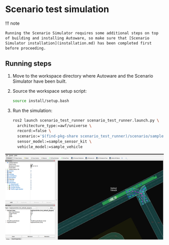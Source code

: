 # Scenario test simulation

!!! note

    Running the Scenario Simulator requires some additional steps on top of building and installing Autoware, so make sure that [Scenario Simulator installation](installation.md) has been completed first before proceeding.

## Running steps

1. Move to the workspace directory where Autoware and the Scenario Simulator have been built.

2. Source the workspace setup script:

   ```bash
   source install/setup.bash
   ```

3. Run the simulation:

   ```bash
   ros2 launch scenario_test_runner scenario_test_runner.launch.py \
     architecture_type:=awf/universe \
     record:=false \
     scenario:='$(find-pkg-share scenario_test_runner)/scenario/sample.yaml' \
     sensor_model:=sample_sensor_kit \
     vehicle_model:=sample_vehicle
   ```

![scenario_test_runner](images/scenario_test_runner.png)
